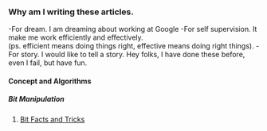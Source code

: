 ### Why am I writing these articles.
-For dream. I am dreaming about working at Google
-For self supervision. It make me work efficiently and effectively. 
<br/>(ps. efficient means doing things right, effective means doing right things).
-For story. I would like to tell a story. Hey folks, I have done these before, even I fail, but have fun.
 

#### Concept and Algorithms


##### Bit Manipulation
1. [Bit Facts and Tricks ](./note/java/BitFactsAndTricks.md)



